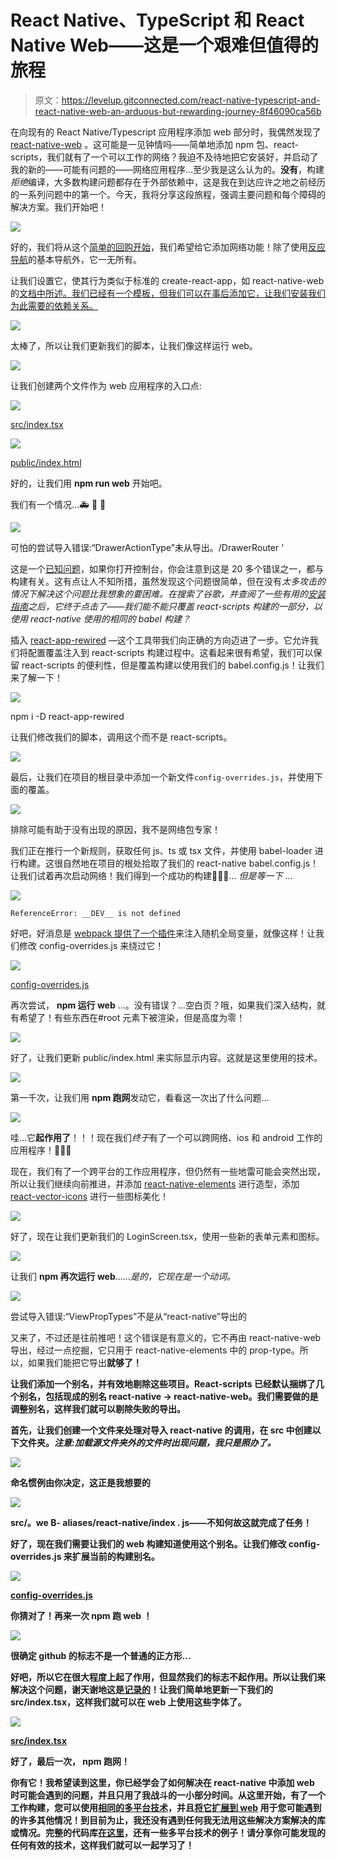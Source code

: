 # React Native、TypeScript 和 React Native Web——这是一个艰难但值得的旅程

> 原文：<https://levelup.gitconnected.com/react-native-typescript-and-react-native-web-an-arduous-but-rewarding-journey-8f46090ca56b>

在向现有的 React Native/Typescript 应用程序添加 web 部分时，我偶然发现了 [react-native-web](https://github.com/necolas/react-native-web) 。这可能是一见钟情吗——简单地添加 npm 包、react-scripts，我们就有了一个可以工作的网络？我迫不及待地把它安装好，并启动了我的新的——可能有问题的——网络应用程序...至少我是这么认为的。**没有**，构建*拒绝*编译，大多数构建问题都存在于外部依赖中，这是我在到达应许之地之前经历的一系列问题中的第一个。今天，我将分享这段旅程，强调主要问题和每个障碍的解决方案。我们开始吧！

![](img/a82f69fae0d01e4b8a1fd1c08ff00cf5.png)

好的，我们将从这个[简单的回购开始](https://github.com/jgking2/react-native-web-demo)，我们希望给它添加网络功能！除了使用[反应导航](https://github.com/react-navigation/react-navigation)的基本导航外，它一无所有。

让我们设置它，使其行为类似于标准的 create-react-app，如 react-native-web 的[文档中所述。我们已经有一个模板，但我们可以在事后添加它，让我们安装我们为此需要的依赖关系。](https://necolas.github.io/react-native-web/docs/?path=/docs/overview-getting-started--page)

![](img/1d627048d600d3e633a39ae079ebe52f.png)

太棒了，所以让我们更新我们的脚本，让我们像这样运行 web。

![](img/20aed7d0e3fe78df42a6dbc9d2201d6d.png)

让我们创建两个文件作为 web 应用程序的入口点:

![](img/8b6c4b869337597b8a50e41191d4c124.png)

[src/index.tsx](https://github.com/jgking2/react-native-web-demo/blob/initial-approach/src/index.tsx)

![](img/9c7b49767f6bcb00617e9094419aba5a.png)

[public/index.html](https://github.com/jgking2/react-native-web-demo/blob/initial-approach/public/index.html)

好的，让我们用 **npm run web** 开始吧。

我们有一个情况…🚑 🚒 🚓

![](img/c600ab34503e73066c131283e569d745.png)

可怕的尝试导入错误:“DrawerActionType”未从导出。/DrawerRouter '

这是一个[已知问题](https://github.com/react-navigation/react-navigation/issues/6757#issuecomment-577636392)，如果你打开控制台，你会注意到这是 20 多个错误之一，都与构建有关。这有点让人不知所措，虽然发现这个问题很简单，但在没有*太多攻击的情况下解决这个问题比我想象的要困难。在搜索了谷歌，并查阅了一些有用的[安装指南](https://react-native-elements.github.io/react-native-elements/docs/web_usage.html)之后，它终于点击了——我们能不能只覆盖 react-scripts 构建的一部分，以使用 react-native 使用的相同的 babel 构建？*

插入 [react-app-rewired](https://github.com/timarney/react-app-rewired) —这个工具带我们向正确的方向迈进了一步。它允许我们将配置覆盖注入到 react-scripts 构建过程中。这看起来很有希望，我们可以保留 react-scripts 的便利性，但是覆盖构建以使用我们的 babel.config.js！让我们来了解一下！

![](img/5d2f8851d0b1d0deb6fdf6b5edc6bc3e.png)

npm i -D react-app-rewired

让我们修改我们的脚本，调用这个而不是 react-scripts。

![](img/d3d970b214a324ea62df233a7b4a9051.png)

最后，让我们在项目的根目录中添加一个新文件`config-overrides.js`，并使用下面的覆盖。

![](img/982222e7e130df31a8c1cd24a042e611.png)

排除可能有助于没有出现的原因，我不是网络包专家！

我们正在推行一个新规则，获取任何 js、ts 或 tsx 文件，并使用 babel-loader 进行构建。这很自然地在项目的根处拾取了我们的 react-native babel.config.js！让我们试着再次启动网络！我们得到一个成功的构建🎊🎊🎊… *但是等一下* …

![](img/39ee9c52f6cfcaf12761576c1aed5986.png)

`ReferenceError: __DEV__ is not defined`

好吧，好消息是 [webpack 提供了一个插件](https://webpack.js.org/plugins/define-plugin/)来注入随机全局变量，就像这样！让我们修改 config-overrides.js 来绕过它！

![](img/0e878dd204ebfe838cd2ccb3db455125.png)

[config-overrides.js](https://github.com/jgking2/react-native-web-demo/blob/successful-build/config-overrides.js)

再次尝试， **npm 运行 web** …。没有错误？…空白页？哦，如果我们深入结构，就有希望了！有些东西在#root 元素下被渲染，但是高度为零！

![](img/e763b1d722227a64eef385f9571619af.png)

好了，让我们更新 public/index.html 来实际显示内容。这就是这里使用的技术。

![](img/0386a9b448466129210aaacaaa8c94d7.png)

第一千次，让我们用 **npm 跑网**发动它，看看这一次出了什么问题…

![](img/b636ed36594f05040dd0527444df05ef.png)

哇…它**起作用了**！！！现在我们*终于*有了一个可以跨网络、ios 和 android 工作的应用程序！👏👏👏

现在，我们有了一个跨平台的工作应用程序，但仍然有一些地雷可能会突然出现，所以让我们继续向前推进，并添加 [react-native-elements](https://react-native-elements.github.io/react-native-elements/docs/web_usage.html) 进行造型，添加 [react-vector-icons](https://github.com/oblador/react-native-vector-icons) 进行一些图标美化！

![](img/bc2ccd8d1329410f78622253b9df22ac.png)

好了，现在让我们更新我们的 LoginScreen.tsx，使用一些新的表单元素和图标。

![](img/511a7e9c7af0d89a68d2c94788c45431.png)

让我们 **npm 再次运行 web**……*是的，它现在是一个动词。*

![](img/751f6da9490ce621099d366ca2b613a9.png)

尝试导入错误:“ViewPropTypes”不是从“react-native”导出的

又来了，不过还是往前推吧！这个错误是有意义的，它不再由 react-native-web 导出，经过一点挖掘，它只用于 react-native-elements 中的 prop-type。所以，如果我们能把它导出**就够了！**

**让我们添加一个别名，并有效地剔除这些项目。React-scripts 已经默认捆绑了几个别名，包括现成的别名 react-native → react-native-web。我们需要做的是调整别名，这样我们就可以剔除失败的导出。**

**首先，让我们创建一个文件来处理对导入 react-native 的调用，在 src 中创建以下文件夹。*注意:加载源文件夹外的文件时出现问题，我只是照办了。***

**![](img/27f545a276ccbbab61480df4c444ffea.png)**

**命名惯例由你决定，这正是我想要的**

**![](img/ead6fe7bc1e5741d54dbc8b8cbc59f1b.png)**

**src/。we B- aliases/react-native/index . js——不知何故这就完成了任务！**

**好了，现在我们需要让我们的 web 构建知道使用这个别名。让我们修改 config-overrides.js 来扩展当前的构建别名。**

**![](img/c29b3a9256c809d204316aedb5dfa77d.png)**

**[config-overrides.js](https://github.com/jgking2/react-native-web-demo/blob/full-showcase/config-overrides.js)**

**你猜对了！再来一次 **npm 跑 web** ！**

**![](img/9c573defb3c86680e062aafdeb619eaa.png)**

**很确定 github 的标志不是一个普通的正方形…**

**好吧，所以它在很大程度上起了作用，但显然我们的标志不起作用。所以让我们来解决这个问题，谢天谢地这是[记录的](https://react-native-elements.github.io/react-native-elements/docs/web_usage.html)！让我们简单地更新一下我们的 src/index.tsx，这样我们就可以在 web 上使用这些字体了。**

**![](img/1204e3920f0a45ee37ebb575f473fdbd.png)**

**[src/index.tsx](https://github.com/jgking2/react-native-web-demo/blob/full-showcase/src/index.tsx)**

**好了，最后一次， **npm 跑网**！**

**你有它！我希望读到这里，你已经学会了如何解决在 react-native 中添加 web 时可能会遇到的问题，并且只用了我战斗的一小部分时间。从这里开始，有了一个工作构建，您可以使用[相同的多平台技术](https://reactnative.dev/docs/platform-specific-code)，并且[将它扩展到 web](https://necolas.github.io/react-native-web/docs/?path=/docs/guides-multi-platform--page#web-specific-code) 用于您可能遇到的许多其他情况！到目前为止，我还没有遇到任何我无法用这些解决方案解决的库或情况。完整的代码库[在这里](https://github.com/jgking2/react-native-web-demo/tree/full-showcase)，还有一些多平台技术的例子！请分享你可能发现的任何有效的技术，这样我们就可以一起学习了！**
